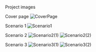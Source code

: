 Project images

Cover page
![CoverPage](https://github.com/user-attachments/assets/e759456d-92b0-480d-9510-5e991b574a17)

Scenario 1
![Scenario1](https://github.com/user-attachments/assets/2718ab32-5b05-4c73-ac66-9a30794d80f8)

Scenario 2
![Scenario2(1)](https://github.com/user-attachments/assets/de580ec0-833a-47f5-9a44-4ac79c164dcd)
![Scenario2(2)](https://github.com/user-attachments/assets/f61d81cc-56b3-4365-a2d1-87b3b8aa4c83)

Scenario 3
![Scenario3(1)](https://github.com/user-attachments/assets/f5c8fbe9-949f-430c-9594-2c7580265ef0)
![Scenario3(2)](https://github.com/user-attachments/assets/d2f453fd-2028-477c-acfe-212317cc2022)

